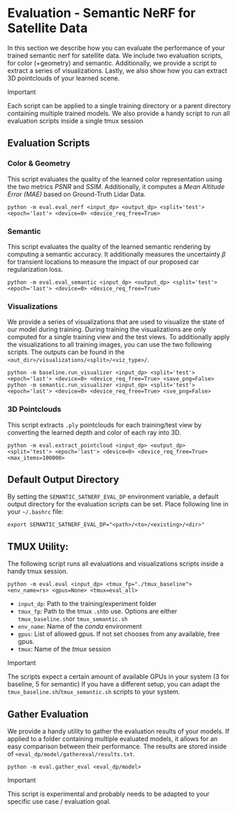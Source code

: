 Evaluation - Semantic NeRF for Satellite Data
=== 

In this section we describe how you can evaluate the performance of your trained semantic nerf for satellite data.
We include two evaluation scripts, for color (+geometry) and semantic. 
Additionally, we provide a script to extract a series of visualizations. 
Lastly, we also show how you can extract 3D pointclouds of your learned scene.

> [!IMPORTANT]  
> Each script can be applied to a single training directory or a parent directory containing multiple trained models.
> We also provide a handy script to run all evaluation scripts inside a single tmux session

## Evaluation Scripts

### Color & Geometry

This script evaluates the quality of the learned color representation using the two metrics _PSNR_ and _SSIM_. 
Additionally, it computes a *Mean Altitude Error (MAE)*
based on Ground-Truth Lidar Data.

    python -m eval.eval_nerf <input_dp> <output_dp> <split='test'> <epoch='last'> <device=0> <device_req_free=True>

### Semantic

This script evaluates the quality of the learned semantic rendering by computing a semantic accuracy.
It additionally measures the uncertainty $\beta$ for transient locations to measure the impact of our proposed car regularization loss.

    python -m eval.eval_semantic <input_dp> <output_dp> <split='test'> <epoch='last'> <device=0> <device_req_free=True>


### Visualizations

We provide a series of visualizations that are used to visualize the state of our model during training.
During training the visualizations are only computed for a single training view and the test views.
To additionally apply the visualizations to all training images, you can use the two following scripts.
The outputs can be found in the `<out_dir>/visualizations/<split>/<viz_type>/`.

    python -m baseline.run_visualizer <input_dp> <split='test'> <epoch='last'> <device=0> <device_req_free=True> <save_png=False>
    python -m semantic.run_visualizer <input_dp> <split='test'> <epoch='last'> <device=0> <device_req_free=True> <sve_png=False>



###  3D Pointclouds

This script extracts `.ply` pointclouds for each training/test view by converting the learned depth and color of each ray into 3D.

    python -m eval.extract_pointcloud <input_dp> <output_dp> <split='test'> <epoch='last'> <device=0> <device_req_free=True> <max_items=100000>


## Default Output Directory

By setting the `SEMANTIC_SATNERF_EVAL_DP` environment variable, 
a default output directory for the evaluation scripts can be set. 
Place following line in your `~/.bashrc` file:

    export SEMANTIC_SATNERF_EVAL_DP="<path>/<to>/<existing>/<dir>"

## TMUX Utility:

The following script runs all evaluations and visualizations scripts inside a handy tmux session.

    python -m eval.eval <input_dp> <tmux_fp="./tmux_baseline"> <env_name=rs> <gpus=None> <tmux=eval_all>

- `input_dp`: Path to the training/experiment folder
- `tmux_fp`: Path to the tmux `.sh`to use. Options are either `tmux_baseline.sh`or `tmux_semantic.sh`
- `env_name`: Name of the *conda* environment
- `gpus`: List of allowed gpus. If not set chooses from any available, free gpus.
- `tmux`: Name of the *tmux* session

> [!IMPORTANT]  
> The scripts expect a certain amount of available GPUs in your system (3 for baseline, 5 for semantic)
> If you have a different setup, you can adapt the `tmux_baseline.sh`/`tmux_semantic.sh` scripts to your system.

## Gather Evaluation

We provide a handy utility to gather the evaluation results of your models.
If applied to a folder containing multiple evaluated models, it allows for an easy comparison between their performance.
The results are stored inside of `<eval_dp/model/gathereval/results.txt`.

    python -m eval.gather_eval <eval_dp/model>

> [!IMPORTANT]  
> This script is experimental and probably needs to be adapted to your specific use case / evaluation goal.